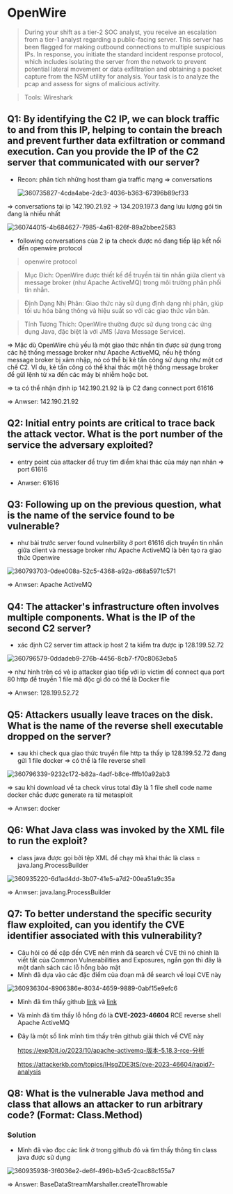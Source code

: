 # OpenWire 

> During your shift as a tier-2 SOC analyst, you receive an escalation from a tier-1 analyst regarding a public-facing server. This server has been flagged for making outbound connections to multiple suspicious IPs. In response, you initiate the standard incident response protocol, which includes isolating the server from the network to prevent potential lateral movement or data exfiltration and obtaining a packet capture from the NSM utility for analysis. Your task is to analyze the pcap and assess for signs of malicious activity.

> Tools: Wireshark


## Q1: By identifying the C2 IP, we can block traffic to and from this IP, helping to contain the breach and prevent further data exfiltration or command execution. Can you provide the IP of the C2 server that communicated with our server?

+ Recon: phân tích những host tham gia traffic mạng => conversations

  ![360735827-4cda4abe-2dc3-4036-b363-67396b89cf33](https://github.com/user-attachments/assets/62331667-2f1e-44c8-9d5f-97a965566db9)


=> conversations tại ip 142.190.21.92 -> 134.209.197.3 đang lưu lượng gói tin đang là nhiều nhất 

![360744015-4b684627-7985-4a61-826f-89a2bbee2583](https://github.com/user-attachments/assets/abf25a52-56dd-4e5e-a372-634c78fa1fb6)


+ following conversations của 2 ip ta check được nó đang tiếp lập kết nối đến openwire protocol

> openwire protocol

> Mục Đích: OpenWire được thiết kế để truyền tải tin nhắn giữa client và message broker (như Apache ActiveMQ) trong môi trường phân phối tin nhắn.

> Định Dạng Nhị Phân: Giao thức này sử dụng định dạng nhị phân, giúp tối ưu hóa băng thông và hiệu suất so với các giao thức văn bản.

> Tính Tương Thích: OpenWire thường được sử dụng trong các ứng dụng Java, đặc biệt là với JMS (Java Message Service).

=> Mặc dù OpenWire chủ yếu là một giao thức nhắn tin được sử dụng trong các hệ thống message broker như Apache ActiveMQ, nếu hệ thống message broker bị xâm nhập, nó có thể bị kẻ tấn công sử dụng như một cơ chế C2. Ví dụ, kẻ tấn công có thể khai thác một hệ thống message broker để gửi lệnh từ xa đến các máy bị nhiễm hoặc bot.

=> ta có thể nhận định ip 142.190.21.92 là ip C2 đang connect port 61616 

=> Anwser: 142.190.21.92 

## Q2: Initial entry points are critical to trace back the attack vector. What is the port number of the service the adversary exploited?

+ entry point của attacker để truy tìm điểm khai thác của máy nạn nhân => port 61616

+ Anwser: 61616

## Q3: Following up on the previous question, what is the name of the service found to be vulnerable?

+ như bài trước server found vulnerbility ở port 61616 dịch truyền tin nhắn giữa client và message broker  như Apache ActiveMQ là bên tạo ra giao thức Openwire 

![360793703-0dee008a-52c5-4368-a92a-d68a5971c571](https://github.com/user-attachments/assets/9e5d8445-218b-47ec-886e-d74e0b3b4517)


=> Anwser: Apache ActiveMQ

## Q4: The attacker's infrastructure often involves multiple components. What is the IP of the second C2 server?

+ xác định C2 server tìm attack ip host 2 ta kiểm tra được ip 128.199.52.72 

![360796579-0ddadeb9-276b-4456-8cb7-f70c8063eba5](https://github.com/user-attachments/assets/83c4b3f2-185a-4592-8266-130390fbb363)

=> như hình trên có vẻ ip attacker giao tiếp với ip victim để connect qua port 80 http để truyền 1 file mã độc gì đó có thể là Docker file 

=> Anwser: 128.199.52.72

## Q5: Attackers usually leave traces on the disk. What is the name of the reverse shell executable dropped on the server?

+ sau khi check qua giao thức truyền file http ta thấy ip 128.199.52.72 đang gửi 1 file docker => có thể là file reverse shell 

![360796339-9232c172-b82a-4adf-b8ce-fffb10a92ab3](https://github.com/user-attachments/assets/b007c9cd-a80a-4129-8e57-3e16e634fdad)


=> sau khi download về ta check virus total đây là 1 file shell code name docker chắc được generate ra từ metasploit 

=> Anwser: docker 

## Q6: What Java class was invoked by the XML file to run the exploit?

+ class java được gọi bởi tệp XML để chạy mã khai thác là class = java.lang.ProcessBuilder

![360935220-6d1ad4dd-3b07-41e5-a7d2-00ea51a9c35a](https://github.com/user-attachments/assets/13888f02-356a-445f-853e-a664bf20ec14)


=> Anwser: java.lang.ProcessBuilder

## Q7: To better understand the specific security flaw exploited, can you identify the CVE identifier associated with this vulnerability?

* Câu hỏi có đề cập đến CVE nên mình đã search về CVE thì nó chính là viết tắt của Common Vulnerabilities and Exposures, ngắn gọn thì đây là một danh sách các lỗ hổng bảo mật
* Mình đã dựa vào các đặc điểm của đoạn mã để search về loại CVE này

![360936304-8906386e-8034-4659-9889-0abf15e9efc6](https://github.com/user-attachments/assets/c3b55d8e-1bb7-460e-97a5-90c3e2a80a50)

* Mình đã tìm thấy github [link](https://github.com/rootsecdev/CVE-2023-46604 "Link Github") và [link](https://github.com/X1r0z/ActiveMQ-RCE "ActiveMQ-RCE")
* Và mình đã tìm thấy lỗ hổng đó là **CVE-2023-46604** RCE reverse shell Apache ActiveMQ
* Đây là một số link mình tìm thấy trên github giải thích về CVE này

  https://exp10it.io/2023/10/apache-activemq-版本-5.18.3-rce-分析

  https://attackerkb.com/topics/IHsgZDE3tS/cve-2023-46604/rapid7-analysis


## Q8: What is the vulnerable Java method and class that allows an attacker to run arbitrary code? (Format: Class.Method)
### Solution 
* Mình đã vào đọc các link ở trong github đó và tìm thấy thông tin class java được sử dụng

![360935938-3f6036e2-de6f-496b-b3e5-2cac88c155a7](https://github.com/user-attachments/assets/a4055599-938f-4d92-9d86-b18764bd06ab)


=> Answer: BaseDataStreamMarshaller.createThrowable
